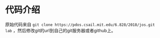 # 代码介绍
原始代码来自 `git clone https://pdos.csail.mit.edu/6.828/2018/jos.git lab` ，然后修改git的url到自己的git服务器或者github上。
